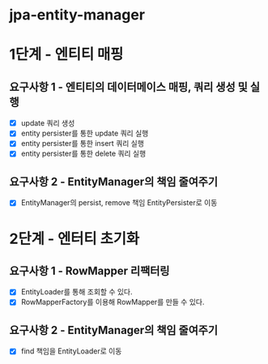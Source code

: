 # jpa-entity-manager

# 1단계 - 엔티티 매핑

## 요구사항 1 - 엔티티의 데이터메이스 매핑, 쿼리 생성 및 실행
- [x] update 쿼리 생성
- [x] entity persister를 통한 update 쿼리 실행
- [x] entity persister를 통한 insert 쿼리 실행
- [x] entity persister를 통한 delete 쿼리 실행

## 요구사항 2 - EntityManager의 책임 줄여주기
- [x] EntityManager의 persist, remove 책임 EntityPersister로 이동

# 2단계 - 엔터티 초기화

## 요구사항 1 - RowMapper 리팩터링
- [x] EntityLoader를 통해 조회할 수 있다.
- [x] RowMapperFactory를 이용해 RowMapper를 만들 수 있다.

## 요구사항 2 - EntityManager의 책임 줄여주기
- [x] find 책임을 EntityLoader로 이동

